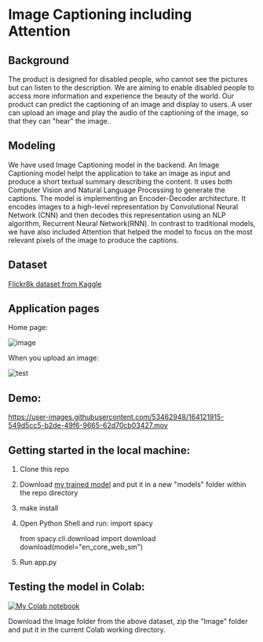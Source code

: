 # Image Captioning including Attention

## Background 

The product is designed for  disabled people, who cannot see the pictures but can listen to the description. We are aiming to enable disabled people to access more information and experience the beauty of the world. Our product can predict the captioning of an image and display to users. A user can upload an image and play the audio of the captioning of the image, so that they can "hear" the image.

## Modeling

We have used Image Captioning model in the backend. An Image Captioning model helpt the application to take an image as input and produce a short textual summary describing the content. It uses both Computer Vision and Natural Language Processing to generate the captions.
The model is implementing an Encoder-Decoder architecture. It encodes images to a high-level representation by Convolutional Neural Network (CNN) and then decodes this representation using an NLP algorithm, Recurrent Neural Network(RNN).
In contrast to traditional models, we have also included Attention that helped the model to focus on the most relevant pixels of the image to produce the captions.

## Dataset

[Flickr8k dataset from Kaggle](https://www.kaggle.com/datasets/adityajn105/flickr8k)

## Application pages

Home page:

![image](https://user-images.githubusercontent.com/97444802/163241489-7ab169b6-2865-4668-be47-a5827a145a47.png)

When you upload an image:

![test](https://user-images.githubusercontent.com/53462948/164121624-ce98a61a-39ab-4956-bdc0-962e9c80b62a.png)


## Demo:


https://user-images.githubusercontent.com/53462948/164121915-549d5cc5-b2de-49f6-9665-62d70cb03427.mov



## Getting started in the local machine:

1. Clone this repo
2. Download [my trained model](https://drive.google.com/file/d/1t3QbSauxSnZhXE1DbuGwiT2AokOsqOjA/view?usp=sharing) and put it in a new "models" folder within the repo directory
4. make install
5. Open Python Shell and run:
    import spacy
    
    from spacy.cli.download import download
    download(model="en_core_web_sm")
6. Run app.py


## Testing the model in Colab:

[![My Colab notebook](https://colab.research.google.com/assets/colab-badge.svg)](https://colab.research.google.com/drive/1z1sI5wVmoflOggLfIuIIj7qQ0xAICtgn?usp=sharing) 

Download the Image folder from the above dataset, zip the "Image" folder and put it in the current Colab working directory.

